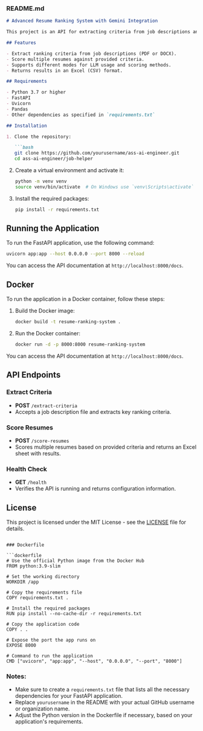 ### README.md

```markdown
# Advanced Resume Ranking System with Gemini Integration

This project is an API for extracting criteria from job descriptions and scoring resumes using Gemini integration. It leverages FastAPI for building the web service and provides endpoints for extracting criteria and scoring resumes.

## Features

- Extract ranking criteria from job descriptions (PDF or DOCX).
- Score multiple resumes against provided criteria.
- Supports different modes for LLM usage and scoring methods.
- Returns results in an Excel (CSV) format.

## Requirements

- Python 3.7 or higher
- FastAPI
- Uvicorn
- Pandas
- Other dependencies as specified in `requirements.txt`

## Installation

1. Clone the repository:

   ```bash
   git clone https://github.com/yourusername/ass-ai-engineer.git
   cd ass-ai-engineer/job-helper
   ```

2. Create a virtual environment and activate it:

   ```bash
   python -m venv venv
   source venv/bin/activate  # On Windows use `venv\Scripts\activate`
   ```

3. Install the required packages:

   ```bash
   pip install -r requirements.txt
   ```

## Running the Application

To run the FastAPI application, use the following command:

```bash
uvicorn app:app --host 0.0.0.0 --port 8000 --reload
```

You can access the API documentation at `http://localhost:8000/docs`.

## Docker

To run the application in a Docker container, follow these steps:

1. Build the Docker image:

   ```bash
   docker build -t resume-ranking-system .
   ```

2. Run the Docker container:

   ```bash
   docker run -d -p 8000:8000 resume-ranking-system
   ```

You can access the API documentation at `http://localhost:8000/docs`.

## API Endpoints

### Extract Criteria

- **POST** `/extract-criteria`
- Accepts a job description file and extracts key ranking criteria.

### Score Resumes

- **POST** `/score-resumes`
- Scores multiple resumes based on provided criteria and returns an Excel sheet with results.

### Health Check

- **GET** `/health`
- Verifies the API is running and returns configuration information.

## License

This project is licensed under the MIT License - see the [LICENSE](LICENSE) file for details.
```

### Dockerfile

```dockerfile
# Use the official Python image from the Docker Hub
FROM python:3.9-slim

# Set the working directory
WORKDIR /app

# Copy the requirements file
COPY requirements.txt .

# Install the required packages
RUN pip install --no-cache-dir -r requirements.txt

# Copy the application code
COPY . .

# Expose the port the app runs on
EXPOSE 8000

# Command to run the application
CMD ["uvicorn", "app:app", "--host", "0.0.0.0", "--port", "8000"]
```

### Notes:
- Make sure to create a `requirements.txt` file that lists all the necessary dependencies for your FastAPI application.
- Replace `yourusername` in the README with your actual GitHub username or organization name.
- Adjust the Python version in the Dockerfile if necessary, based on your application's requirements.